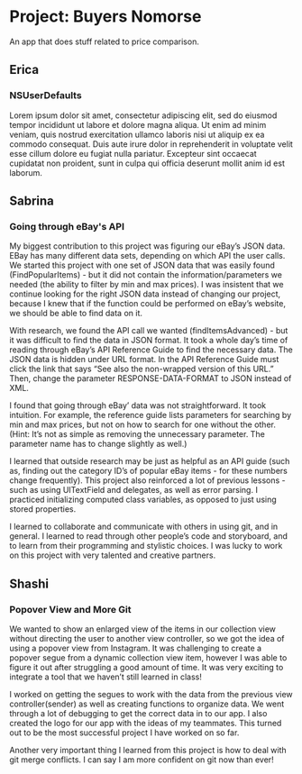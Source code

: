 # Project: Buyers Nomorse

An app that does stuff related to price comparison.

## Erica

### NSUserDefaults

Lorem ipsum dolor sit amet, consectetur adipiscing elit, sed 
do eiusmod tempor incididunt ut labore et dolore magna aliqua. 
Ut enim ad minim veniam, quis nostrud exercitation ullamco laboris 
nisi ut aliquip ex ea commodo consequat. Duis aute irure dolor in
reprehenderit in voluptate velit esse cillum dolore eu fugiat nulla pariatur.
Excepteur sint occaecat cupidatat non proident, sunt in culpa
qui officia deserunt mollit anim id est laborum.

## Sabrina

### Going through eBay's API

My biggest contribution to this project was figuring our eBay’s JSON data. EBay has many different data sets, depending on which API the user calls.  We started this project with one set of JSON data that was easily found (FindPopularItems) - but it did not contain the information/parameters we needed (the ability to filter by min and max prices). I was insistent that we continue looking for the right JSON data instead of changing our project, because I knew that if the function could be performed on eBay’s website, we should be able to find data on it.

With research, we found the API call we wanted (findItemsAdvanced) - but it was difficult to find the data in JSON format. It took a whole day’s time of reading through eBay’s API Reference Guide to find the necessary data. The JSON data is hidden under URL format. In the API Reference Guide must click the link that says “See also the non-wrapped version of this URL.” Then, change the parameter RESPONSE-DATA-FORMAT to JSON instead of XML.

I found that going through eBay’ data was not straightforward. It took intuition. For example, the reference guide lists parameters for searching by min and max prices, but not on how to search for one without the other. (Hint: It’s not as simple as removing the unnecessary parameter. The parameter name has to change slightly as well.)

I learned that outside research may be just as helpful as an API guide (such as, finding out the  category ID’s of popular eBay items - for these numbers change frequently). This project also reinforced a lot of previous lessons - such as using UITextField and delegates, as well as error parsing. I practiced initializing computed class variables, as opposed to just using stored properties.

I learned to collaborate and communicate with others in using git, and in general. I learned to read through other people’s code and storyboard, and to learn from their programming and stylistic choices. I was lucky to work on this project with very talented and creative partners. 

## Shashi

### Popover View and More Git

We wanted to show an enlarged view of the items in our collection view without directing the user to another view controller, so we got the idea of using a popover view from Instagram. It was challenging to create a popover segue from a dynamic collection view item, however I was able to figure it out after struggling a good amount of time. It was very exciting to integrate a tool that we haven’t still learned in class!

I worked on getting the segues to work with the data from the previous view controller(sender) as well as creating functions to organize data. We went through a lot of debugging to get the correct data in to our app. I also created the logo for our app with the ideas of my teammates. This turned out to be the most successful project I have worked on so far.

Another very important thing I learned from this project is how to deal with git merge conflicts. I can say I am more confident on git now than ever!